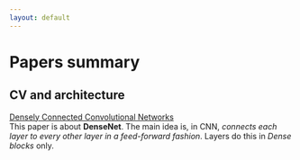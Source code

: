 ```yaml
---
layout: default
---
```


# Papers summary
## CV and architecture
[Densely Connected Convolutional Networks](file:///E:/UCL%20Postgraduate/papers/DenseNet.pdf)<br>
This paper is about **DenseNet**. The main idea is, in CNN, *connects each layer to every other layer in a feed-forward fashion*. Layers do this in *Dense blocks* only.
